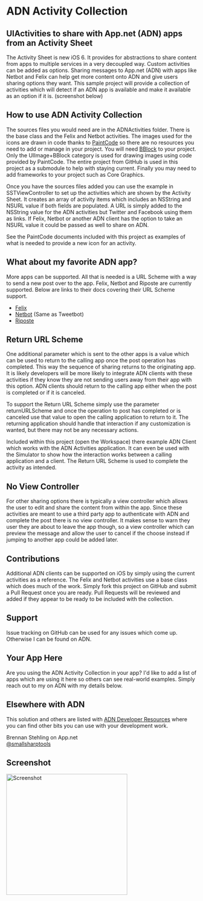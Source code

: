 ADN Activity Collection
=====================

## UIActivities to share with App.net (ADN) apps from an Activity Sheet

The Activity Sheet is new iOS 6. It provides for abstractions to share content from apps to 
multiple services in a very decoupled way. Custom activities can be added as options.
Sharing messages to App.net (ADN) with apps like Netbot and Felix can help get more content
onto ADN and give users sharing options they want. This sample project will provide a collection
of activities which will detect if an ADN app is available and make it available as an option if
it is. (screenshot below)

## How to use ADN Activity Collection

The sources files you would need are in the ADNActivities folder. There is the base class and
the Felix and Netbot activities. The images used for the icons are drawn in code thanks to
[PaintCode](http://www.paintcodeapp.com/) so there are no resources you need to add or manage
in your project. You will need [BBlock](https://github.com/kgn/BBlock) to your project. 
Only the UIImage+BBlock category is used for drawing images using code provided by PaintCode. 
The entire project from GitHub is used in this project as a submodule to help with staying current. 
Finally you may need to add frameworks to your project such as Core Graphics.

Once you have the sources files added you can use the example in SSTViewController to set up
the activities which are shown by the Activity Sheet. It creates an array of activity items which
includes an NSString and NSURL value if both fields are populated. A URL is simply added to the
NSString value for the ADN activities but Twitter and Facebook using them as links. If Felix,
Netbot or another ADN client has the option to take an NSURL value it could be passed as well
to share on ADN.

See the PaintCode documents included with this project as examples of what is needed to provide
a new icon for an activity.

## What about my favorite ADN app?

More apps can be supported. All that is needed is a URL Scheme with a way to send a new post
over to the app. Felix, Netbot and Riposte are currently supported. Below are links to their
docs covering their URL Scheme support.

 * [Felix](http://tigerbears.com/felix/urls.html)
 * [Netbot](http://tapbots.com/blog/development/tweetbot-url-scheme) (Same as Tweetbot)
 * [Riposte](http://riposteapp.net/release-notes.html)

## Return URL Scheme

One additional parameter which is sent to the other apps is a value which can be used to return
to the calling app once the post operation has completed. This way the sequence of sharing returns
to the originating app. It is likely developers will be more likely to integrate ADN clients with
these activities if they know they are not sending users away from their app with this option.
ADN clients should return to the calling app either when the post is completed or if it is canceled.

To support the Return URL Scheme simply use the parameter returnURLScheme and once the operation to
post has completed or is canceled use that value to open the calling application to return to it. The
returning application should handle that interaction if any customization is wanted, but there may
not be any necessary actions.

Included within this project (open the Workspace) there example ADN Client which works with the 
ADN Activities application. It can even be used with the Simulator to show how the interaction
works between a calling application and a client. The Return URL Scheme is used to complete
the activity as intended.

## No View Controller

For other sharing options there is typically a view controller which allows the user to edit and
share the content from within the app. Since these activities are meant to use a third party app
to authenticate with ADN and complete the post there is no view controller. It makes sense to
warn they user they are about to leave the app though, so a view controller which can preview
the message and allow the user to cancel if the choose instead if jumping to another app could
be added later.

## Contributions

Additional ADN clients can be supported on iOS by simply using the current activities as a reference.
The Felix and Netbot activities use a base class which does much of the work. Simply fork this project
on GitHub and submit a Pull Request once you are ready. Pull Requests will be reviewed and added if
they appear to be ready to be included with the collection.

## Support

Issue tracking on GitHub can be used for any issues which come up. Otherwise I can be found on ADN. 

## Your App Here

Are you using the ADN Activity Collection in your app? I'd like to add a list of apps which are using
it here so others can see real-world examples. Simply reach out to my on ADN with my details below.

## Elsewhere with ADN

This solution and others are listed with [ADN Developer Resources](https://github.com/appdotnet/api-spec/wiki/Developer-Resources#wiki-objectivec)
where you can find other bits you can use with your development work.

Brennan Stehling on App.net  
[@smallsharptools](http://alpha.app.net/smallsharptools)

## Screenshot

<img src="https://raw.github.com/brennanMKE/ADNActivityCollection/master/ADNActivity.png" width="320px" alt="Screenshot" />
